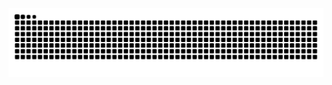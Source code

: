 <picture>
  <source media="(prefers-color-scheme: dark)" srcset="https://raw.githubusercontent.com/CarlosEMP21/CarlosEMP21/output/github-contribution-grid-snake-dark.svg">
  <source media="(prefers-color-scheme: light)" srcset="https://raw.githubusercontent.com/CarlosEMP21/CarlosEMP21/output/github-contribution-grid-snake.svg">
  <img alt="github contribution grid snake animation" src="https://raw.githubusercontent.com/CarlosEMP21/CarlosEMP21/output/github-contribution-grid-snake.svg">
</picture>
